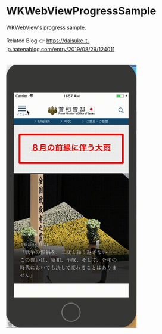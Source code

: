# WKWebViewProgressSample

WKWebView's progress sample.  
<br />
Related Blog 👉 https://daisuke-t-jp.hatenablog.com/entry/2019/08/29/124011
<br />
<br />
<br />
<img src="https://raw.githubusercontent.com/daisuke-t-jp/WKWebViewProgressSample/master/WKWebViewProgress.gif" width="350px">

